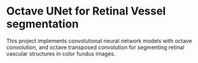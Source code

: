# Octave UNet for Retinal Vessel segmentation

This project implements convolutional neural network models
with octave convolution, and octave transposed convolution
for segmenting retinal vascular structures in color fundus images.

